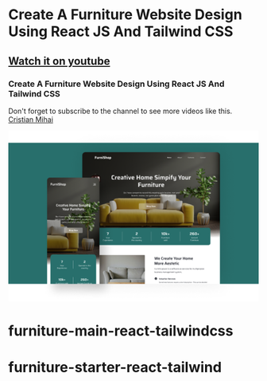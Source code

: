 # Create A Furniture Website Design Using React JS And Tailwind CSS

## [Watch it on youtube](https://youtu.be/5d6ZMzBegCU)

### Create A Furniture Website Design Using React JS And Tailwind CSS

Don't forget to subscribe to the channel to see more videos like this. [Cristian Mihai](https://www.youtube.com/channel/UC5dPmW7ZTsLyIqd-M4cs8EA)

![](preview.png)

# furniture-main-react-tailwindcss
# furniture-starter-react-tailwind
